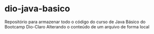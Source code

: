 # dio-java-basico
Repositório para armazenar todo o código do curso de Java Básico do Bootcamp Dio-Claro
Alterando o conteúdo de um arquivo de forma local